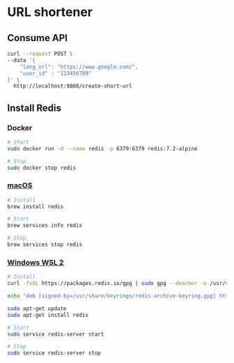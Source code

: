# URL shortener

## Consume API

```bash
curl --request POST \
--data '{
    "long_url": "https://www.google.com/",
    "user_id" : "123456789"
}' \
  http://localhost:9808/create-short-url
```

## Install Redis

### Docker

```bash
# Start
sudo docker run -d --name redis -p 6379:6379 redis:7.2-alpine

# Stop
sudo docker stop redis
```

### [macOS](https://redis.io/docs/install/install-redis/install-redis-on-mac-os/)

```bash
# Install
brew install redis

# Start
brew services info redis

# Stop
brew services stop redis
```

### [Windows WSL 2](https://redis.io/docs/install/install-redis/install-redis-on-windows/)

```bash
# Install
curl -fsSL https://packages.redis.io/gpg | sudo gpg --dearmor -o /usr/share/keyrings/redis-archive-keyring.gpg

echo "deb [signed-by=/usr/share/keyrings/redis-archive-keyring.gpg] https://packages.redis.io/deb $(lsb_release -cs) main" | sudo tee /etc/apt/sources.list.d/redis.list

sudo apt-get update
sudo apt-get install redis

# Start
sudo service redis-server start

# Stop
sudo service redis-server stop
```

